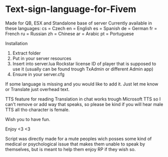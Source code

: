 # Text-sign-language-for-Fivem
Made for QB, ESX and Standalone base of server
Currently available in these languages: cs = Czech
                                        en = English
                                        es = Spanish
                                        de = German
                                        fr = French
                                        ru = Russian
                                        zh = Chinese
                                        ar = Arabic
                                        pt = Portuguese

Installation
1. Extract folder
2. Put in your server resources
3. Insert into server.lua Rockstar license ID of player that is supposed to use it (usually can be found trough TxAdmin or different Admin app)
4. Ensure in your server.cfg

If some language is missing and you would like to add it. Just let me know or Translate just overhead text.

TTS feature for reading Translation in chat works trough Microsoft TTS so I can't remove or add way that speaks, so please be kind if you will hear male TTS all tho character is female.

Wish you to have fun.

Enjoy <3 <3

Script was directly made for a mute peoples wich posses some kind of medical or psychological issue that makes them unable to speak by themselves, but is meant to help them enjoy RP if they wish so.
